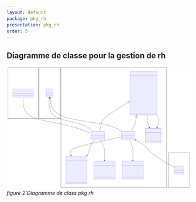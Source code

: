 ```yaml
---
layout: default
package: pkg_rh
presentation: pkg_rh
order: 5
---
```


## Diagramme de classe pour la gestion de rh

![Diagramme de class pour la gestion de rh](../../../docs/diagrammes/pkg_rh/classes_pkg_rh.svg)*figure 2:Diagramme de class pkg rh*



